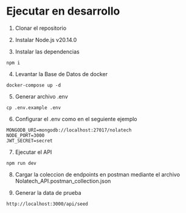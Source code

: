 # Ejecutar en desarrollo

1. Clonar el repositorio
2. Instalar Node.js v20.14.0 

3. Instalar las dependencias
```
npm i
```

4. Levantar la Base de Datos de docker
```
docker-compose up -d
```

5. Generar archivo .env
```
cp .env.example .env
```

6. Configurar el .env como en el seguiente ejemplo
```
MONGODB_URI=mongodb://localhost:27017/nolatech
NODE_PORT=3000
JWT_SECRET=secret
```


7. Ejecutar el API
```
npm run dev
```

8. Cargar la coleccion de endpoints en postman mediante el archivo Nolatech_API.postman_collection.json

9. Generar la data de prueba
```
http://localhost:3000/api/seed
```

